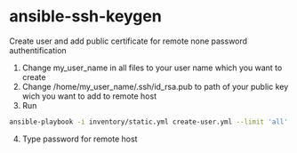 # ansible-ssh-keygen
Create user and add public certificate for remote none password authentification

1. Change my_user_name in all files to your user name which you want to create
2. Change /home/my_user_name/.ssh/id_rsa.pub to path of your public key wich you want to add to remote host
3. Run 
```bash 
ansible-playbook -i inventory/static.yml create-user.yml --limit 'all' -e 'user_name=user_for_connect_to_remote_host' --ask-pass
```
4. Type password for remote host

